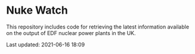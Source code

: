 # Nuke Watch

This repository includes code for retrieving the latest information available on the output of EDF nuclear power plants in the UK.

Last updated: 2021-06-16 18:09